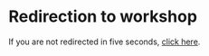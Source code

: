 # Redirection to workshop

<meta http-equiv="refresh" content="5; URL=https://identity-round-robin.awssecworkshops.com/permission-boundaries-advanced/" />

  <p>If you are not redirected in five seconds, <a href="https://identity-round-robin.awssecworkshops.com/permission-boundaries-advanced/">click here</a>.</p>
